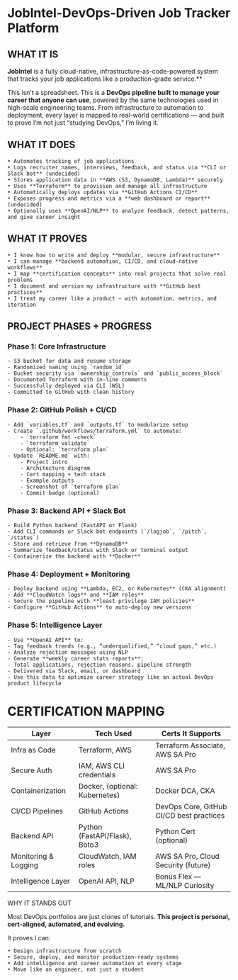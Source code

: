 # JobIntel-DevOps-Driven Job Tracker Platform

## WHAT IT IS

**JobIntel** is a fully cloud-native, infrastructure-as-code-powered system that tracks your job applications like a production-grade service.**

This isn’t a spreadsheet. This is a **DevOps pipeline built to manage your career that anyone can use**, powered by the same technologies used in high-scale engineering teams. From infrastructure to automation to deployment, every layer is mapped to real-world certifications — and built to prove I’m not just “studying DevOps,” I’m living it.

## WHAT IT DOES

    • Automates tracking of job applications
    • Logs recruiter names, interviews, feedback, and status via **CLI or Slack bot** (undecided)
    • Stores application data in **AWS (S3, DynamoDB, Lambda)** securely
    • Uses **Terraform** to provision and manage all infrastructure
    • Automatically deploys updates via **GitHub Actions CI/CD**
    • Exposes progress and metrics via a **web dashboard or report** (undecided)
    • Optionally uses **OpenAI/NLP** to analyze feedback, detect patterns, and give career insight

## WHAT IT PROVES

    • I know how to write and deploy **modular, secure infrastructure**
    • I can manage **backend automation, CI/CD, and cloud-native workflows**
    • I map **certification concepts** into real projects that solve real problems
    • I document and version my infrastructure with **GitHub best practices**
    • I treat my career like a product — with automation, metrics, and iteration

## PROJECT PHASES + PROGRESS

### Phase 1: Core Infrastructure
    - S3 bucket for data and resume storage
    - Randomized naming using `random_id`
    - Bucket security via `ownership_controls` and `public_access_block`
    - Documented Terraform with in-line comments
    - Successfully deployed via CLI (WSL)
    - Committed to GitHub with clean history

### Phase 2: GitHub Polish + CI/CD
    - Add `variables.tf` and `outputs.tf` to modularize setup
    - Create `.github/workflows/terraform.yml` to automate:
        - `terraform fmt -check`
        - `terraform validate`
        - Optional: `terraform plan`
    - Update `README.md` with:
        - Project intro
        - Architecture diagram
        - Cert mapping + tech stack
        - Example outputs
        - Screenshot of `terraform plan`
        - Commit badge (optional)

### Phase 3: Backend API + Slack Bot
    - Build Python backend (FastAPI or Flask)
    - Add CLI commands or Slack bot endpoints (`/logjob`, `/pitch`, `/status`)
    - Store and retrieve from **DynamoDB**
    - Summarize feedback/status with Slack or terminal output
    - Containerize the backend with **Docker**

### Phase 4: Deployment + Monitoring
    - Deploy backend using **Lambda, EC2, or Kubernetes** (CKA alignment)
    - Add **CloudWatch logs** and **IAM roles**
    - Secure the pipeline with **least privilege IAM policies**
    - Configure **GitHub Actions** to auto-deploy new versions

### Phase 5: Intelligence Layer
    - Use **OpenAI API** to:
    - Tag feedback trends (e.g., “underqualified,” “cloud gaps,” etc.)
    - Analyze rejection messages using NLP
    - Generate **weekly career stats reports**:
    - Total applications, rejection reasons, pipeline strength
    - Delivered via Slack, email, or dashboard
    - Use this data to optimize career strategy like an actual DevOps product lifecycle

# CERTIFICATION MAPPING

| Layer                | Tech Used                        | Certs It Supports                          |
|----------------------|-----------------------------------|--------------------------------------------|
| Infra as Code        | Terraform, AWS                   | Terraform Associate, AWS SA Pro           |
| Secure Auth          | IAM, AWS CLI credentials         | AWS SA Pro                                |
| Containerization     | Docker, (optional: Kubernetes)   | Docker DCA, CKA                           |
| CI/CD Pipelines      | GitHub Actions                   | DevOps Core, GitHub CI/CD best practices  |
| Backend API          | Python (FastAPI/Flask), Boto3    | Python Cert (optional)                    |
| Monitoring & Logging | CloudWatch, IAM roles            | AWS SA Pro, Cloud Security (future)       |
| Intelligence Layer   | OpenAI API, NLP                  | Bonus Flex — ML/NLP Curiosity             |



WHY IT STANDS OUT

Most DevOps portfolios are just clones of tutorials.
**This project is personal, cert-aligned, automated, and evolving.**

It proves I can:

    • Design infrastructure from scratch
    • Secure, deploy, and monitor production-ready systems
    • Add intelligence and career automation at every stage
    • Move like an engineer, not just a student
